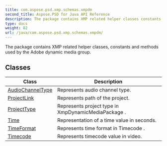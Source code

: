 ```yaml
---
title: com.aspose.psd.xmp.schemas.xmpdm
second_title: Aspose.PSD for Java API Reference
description: The package contains XMP related helper classes constants and methods used by the Adobe dynamic media group.
type: docs
weight: 82
url: /java/com.aspose.psd.xmp.schemas.xmpdm/
---
```



The package contains XMP related helper classes, constants and methods used by the Adobe dynamic media group.


## Classes

| Class | Description |
| --- | --- |
| [AudioChannelType](../com.aspose.psd.xmp.schemas.xmpdm/audiochanneltype) | Represents audio channel type. |
| [ProjectLink](../com.aspose.psd.xmp.schemas.xmpdm/projectlink) | Represents path of the project. |
| [ProjectType](../com.aspose.psd.xmp.schemas.xmpdm/projecttype) | Represents project type in  XmpDynamicMediaPackage . |
| [Time](../com.aspose.psd.xmp.schemas.xmpdm/time) | Representation of a time value in seconds. |
| [TimeFormat](../com.aspose.psd.xmp.schemas.xmpdm/timeformat) | Represents time format in  Timecode . |
| [Timecode](../com.aspose.psd.xmp.schemas.xmpdm/timecode) | Represents timecode value in video. |
